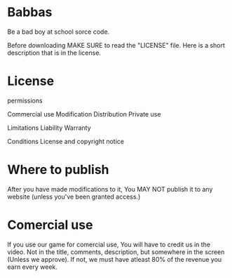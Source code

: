 # Babbas
Be a bad boy at school sorce code.

Before downloading MAKE SURE to read the "LICENSE" file. Here is a short description that is in the license.

# License
permissions

Commercial use
Modification
Distribution
Private use

Limitations
Liability
Warranty

Conditions
License and copyright notice

# Where to publish

After you have made modifications to it, You MAY NOT publish it to any website (unless you've been granted access.)

# Comercial use

If you use our game for comercial use, You will have to credit us in the video. Not in the title, comments, description, but somewhere in the screen (Unless we approve). If not, we must have atleast 80% of the revenue you earn every week.

